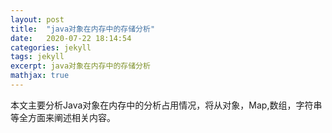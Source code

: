 ```yaml
---
layout: post
title:  "java对象在内存中的存储分析"
date:   2020-07-22 18:14:54
categories: jekyll
tags: jekyll
excerpt: java对象在内存中的存储分析
mathjax: true
---
```


本文主要分析Java对象在内存中的分析占用情况，将从对象，Map,数组，字符串等全方面来阐述相关内容。

